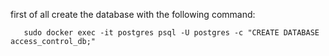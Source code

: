 first of all create the database with the following command:

```
   sudo docker exec -it postgres psql -U postgres -c "CREATE DATABASE access_control_db;"
```